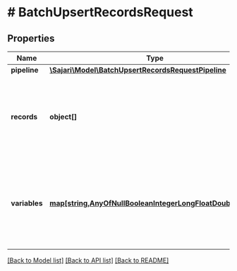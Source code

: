 # # BatchUpsertRecordsRequest

## Properties

| Name          | Type                                                                                                            | Description                                                                                        | Notes      |
| ------------- | --------------------------------------------------------------------------------------------------------------- | -------------------------------------------------------------------------------------------------- | ---------- |
| **pipeline**  | [**\Sajari\Model\BatchUpsertRecordsRequestPipeline**](BatchUpsertRecordsRequestPipeline.md)                     |                                                                                                    | [optional] |
| **records**   | **object[]**                                                                                                    | A list of records to upsert. A maximum of 200 records can be upserted in a batch.                  |
| **variables** | [**map[string,AnyOfNullBooleanIntegerLongFloatDoubleString]**](AnyOfNullBooleanIntegerLongFloatDoubleString.md) | The initial values for the variables the pipeline operates on and transforms throughout its steps. | [optional] |

[[Back to Model list]](../../README.md#models) [[Back to API list]](../../README.md#endpoints) [[Back to README]](../../README.md)
